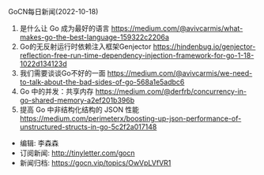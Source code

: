 GoCN每日新闻(2022-10-18)

1. 是什么让 Go 成为最好的语言 https://medium.com/@avivcarmis/what-makes-go-the-best-language-159322c2206a
2. Go的无反射运行时依赖注入框架Genjector https://hindenbug.io/genjector-reflection-free-run-time-dependency-injection-framework-for-go-1-18-1022d134123d
3. 我们需要谈谈Go不好的一面 https://medium.com/@avivcarmis/we-need-to-talk-about-the-bad-sides-of-go-568a1e5adbc6
4. Go 中的并发：共享内存 https://medium.com/@derfrb/concurrency-in-go-shared-memory-a2ef201b396b
5. 提高 Go 中非结构化结构的 JSON 性能 https://medium.com/perimeterx/boosting-up-json-performance-of-unstructured-structs-in-go-5c2f2a017148

* 编辑: 李森森
* 订阅新闻: http://tinyletter.com/gocn
* 新闻归档: https://gocn.vip/topics/OwVpLVfVR1

